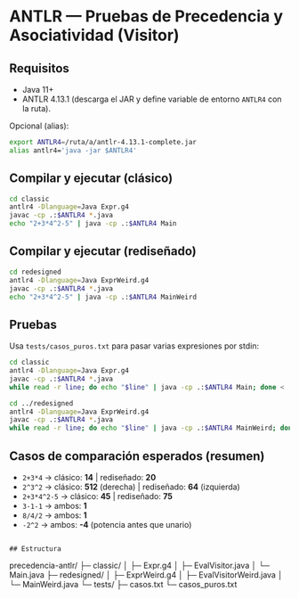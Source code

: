 # ANTLR — Pruebas de Precedencia y Asociatividad (Visitor)

## Requisitos
- Java 11+
- ANTLR 4.13.1 (descarga el JAR y define variable de entorno `ANTLR4` con la ruta).

Opcional (alias):
```bash
export ANTLR4=/ruta/a/antlr-4.13.1-complete.jar
alias antlr4='java -jar $ANTLR4'
```

## Compilar y ejecutar (clásico)
```bash
cd classic
antlr4 -Dlanguage=Java Expr.g4
javac -cp .:$ANTLR4 *.java
echo "2+3*4^2-5" | java -cp .:$ANTLR4 Main
```

## Compilar y ejecutar (rediseñado)
```bash
cd redesigned
antlr4 -Dlanguage=Java ExprWeird.g4
javac -cp .:$ANTLR4 *.java
echo "2+3*4^2-5" | java -cp .:$ANTLR4 MainWeird
```

## Pruebas
Usa `tests/casos_puros.txt` para pasar varias expresiones por stdin:

```bash
cd classic
antlr4 -Dlanguage=Java Expr.g4
javac -cp .:$ANTLR4 *.java
while read -r line; do echo "$line" | java -cp .:$ANTLR4 Main; done < ../tests/casos_puros.txt

cd ../redesigned
antlr4 -Dlanguage=Java ExprWeird.g4
javac -cp .:$ANTLR4 *.java
while read -r line; do echo "$line" | java -cp .:$ANTLR4 MainWeird; done < ../tests/casos_puros.txt
```

## Casos de comparación esperados (resumen)
- `2+3*4` → clásico: **14** | rediseñado: **20**
- `2^3^2` → clásico: **512** (derecha) | rediseñado: **64** (izquierda)
- `2+3*4^2-5` → clásico: **45** | rediseñado: **75**
- `3-1-1` → ambos: **1**
- `8/4/2` → ambos: **1**
- `-2^2` → ambos: **-4** (potencia antes que unario)
```

## Estructura
```
precedencia-antlr/
├─ classic/
│  ├─ Expr.g4
│  ├─ EvalVisitor.java
│  └─ Main.java
├─ redesigned/
│  ├─ ExprWeird.g4
│  ├─ EvalVisitorWeird.java
│  └─ MainWeird.java
└─ tests/
   ├─ casos.txt
   └─ casos_puros.txt
```
